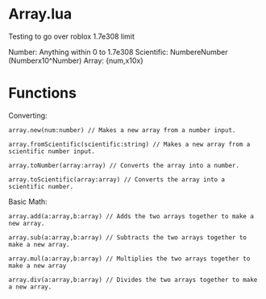 # Array.lua
Testing to go over roblox 1.7e308 limit

Number: Anything within 0 to 1.7e308
Scientific: NumbereNumber (Numberx10^Number)
Array: {num,x10x}

# Functions
Converting:

    array.new(num:number) // Makes a new array from a number input.

    array.fromScientific(scientific:string) // Makes a new array from a scientific number input.

    array.toNumber(array:array) // Converts the array into a number.

    array.toScientific(array:array) // Converts the array into a scientific number.

Basic Math:

    array.add(a:array,b:array) // Adds the two arrays together to make a new array.

    array.sub(a:array,b:array) // Subtracts the two arrays together to make a new array.

    array.mul(a:array,b:array) // Multiplies the two arrays together to make a new array

    array.div(a:array,b:array) // Divides the two arrays together to make a new array.